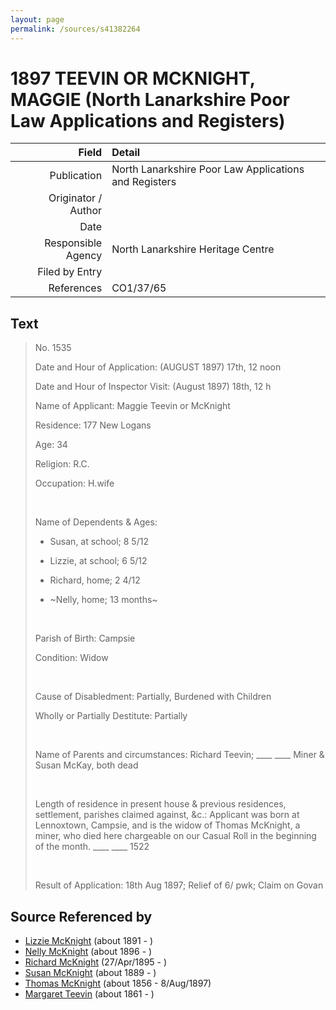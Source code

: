 ```yaml
---
layout: page
permalink: /sources/s41382264
---
```


# 1897 TEEVIN OR MCKNIGHT, MAGGIE (North Lanarkshire Poor Law Applications and Registers)

Field | Detail
---:|:---
Publication | North Lanarkshire Poor Law Applications and Registers
Originator / Author | 
Date | 
Responsible Agency | North Lanarkshire Heritage Centre
Filed by Entry | 
References | CO1/37/65

## Text

> No. 1535
>
> Date and Hour of Application: (AUGUST 1897) 17th, 12 noon
>
> Date and Hour of Inspector Visit: (August 1897) 18th, 12 h
>
> Name of Applicant: Maggie Teevin or McKnight
>
> Residence: 177 New Logans
>
> Age: 34
>
> Religion: R.C.
>
> Occupation: H.wife
>
> <br/>
>
> Name of Dependents & Ages:
>
> * Susan, at school; 8 5/12
>
> * Lizzie, at school; 6 5/12
>
> * Richard, home; 2 4/12
>
> * \~Nelly, home; 13 months\~
>
> <br/>
>
> Parish of Birth: Campsie
>
> Condition: Widow
>
> <br/>
>
> Cause of Disabledment: Partially, Burdened with Children
>
> Wholly or Partially Destitute: Partially
>
> <br/>
>
> Name of Parents and circumstances: Richard Teevin; ____ ____ Miner & Susan McKay, both dead
>
> <br/>
>
> Length of residence in present house & previous residences, settlement, parishes claimed against, &c.: Applicant was born at Lennoxtown, Campsie, and is the widow of Thomas McKnight, a miner, who died here chargeable on our Casual Roll in the beginning of the month. ____ ____ 1522
>
> <br/>
>
> Result of Application: 18th Aug 1897; Relief of 6/ pwk; Claim on Govan
>

## Source Referenced by

* [Lizzie McKnight](../people/@31828723@-lizzie-mcknight-b1891-d.md) (about 1891 - )
* [Nelly McKnight](../people/@63393644@-nelly-mcknight-b1896-d.md) (about 1896 - )
* [Richard McKnight](../people/@33327416@-richard-mcknight-b1895-4-27-d.md) (27/Apr/1895 - )
* [Susan McKnight](../people/@87185096@-susan-mcknight-b1889-d.md) (about 1889 - )
* [Thomas McKnight](../people/@6387698@-thomas-mcknight-b1856-d1897-8-8.md) (about 1856 - 8/Aug/1897)
* [Margaret Teevin](../people/@7753096@-margaret-teevin-b1861-d.md) (about 1861 - )
